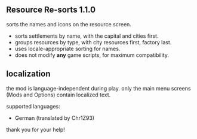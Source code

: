 ## Resource Re-sorts 1.1.0
sorts the names and icons on the resource screen.

- sorts settlements by name, with the capital and cities first.
- groups resources by type, with city resources first, factory last.
- uses locale-appropriate sorting for names.
- does not modify **any** game scripts, for maximum compatibility.

## localization
the mod is language-independent during play.
only the main menu screens (Mods and Options) contain localized text.

supported languages:

- German (translated by Chr1Z93)

thank you for your help!
